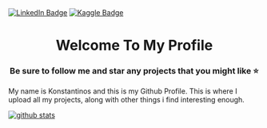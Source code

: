 ##
[![LinkedIn Badge](https://img.shields.io/badge/Linked-In-blue)](https://www.linkedin.com/in/konstantinos-katserelis/)
[![Kaggle Badge](https://img.shields.io/badge/kaggle-blue)](https://www.kaggle.com/pointblanc)

<h1 align="center">Welcome To My Profile</h1>
<h3 align="center">Be sure to follow me and star any projects that you might like ⭐</h3>

My name is Konstantinos and this is my Github Profile. This is where I upload all my projects, along with other things i find interesting enough.

[![github stats](https://github-readme-stats.vercel.app/api?username=its-kos&theme=tokyonight&show_icons=true)](https://github.com/anuraghazra/github-readme-stats)
